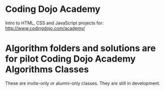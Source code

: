 # Coding Dojo Academy

Intro to HTML, CSS and JavaScript projects for:   
http://www.codingdojo.com/academy/

# Algorithm folders and solutions are for pilot Coding Dojo Academy Algorithms Classes 
These are invite-only or alumni-only classes.  They are still in development.  
